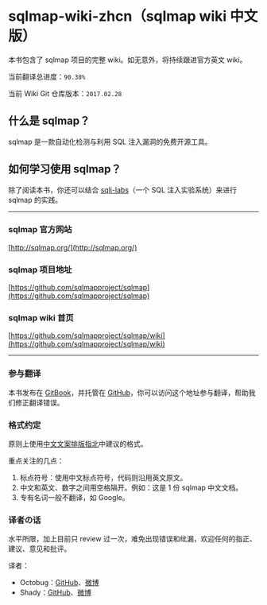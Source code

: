 # sqlmap-wiki-zhcn（sqlmap wiki 中文版）

本书包含了 sqlmap 项目的完整 wiki。如无意外，将持续跟进官方英文 wiki。

当前翻译总进度：`90.38%`

当前 Wiki Git 仓库版本：`2017.02.28`

## 什么是 sqlmap？

sqlmap 是一款自动化检测与利用 SQL 注入漏洞的免费开源工具。

## 如何学习使用 sqlmap？

除了阅读本书，你还可以结合 [sqli-labs](https://github.com/Audi-1/sqli-labs)（一个 SQL 注入实验系统）来进行 sqlmap 的实践。

---

### sqlmap 官方网站

[http://sqlmap.org/](http://sqlmap.org/)

### sqlmap 项目地址

[https://github.com/sqlmapproject/sqlmap](https://github.com/sqlmapproject/sqlmap)

### sqlmap wiki 首页

[https://github.com/sqlmapproject/sqlmap/wiki](https://github.com/sqlmapproject/sqlmap/wiki)

---

### 参与翻译

本书发布在 [GitBook](https://www.gitbook.com/book/octobug/sqlmap-wiki-zhcn/details)，并托管在 [GitHub](https://github.com/OctoBug/sqlmap-wiki-zhcn)，你可以访问这个地址参与翻译，帮助我们修正翻译错误。

### 格式约定

原则上使用[中文文案排版指北](https://github.com/mzlogin/chinese-copywriting-guidelines/blob/Simplified/README.md)中建议的格式。

重点关注的几点：

1. 标点符号：使用中文标点符号，代码则沿用英文原文。
2. 中文和英文、数字之间用空格隔开。例如：这是 1 份 sqlmap 中文文档。
3. 专有名词一般不翻译，如 Google。

### 译者の话

水平所限，加上目前只 review 过一次，难免出现错误和纰漏，欢迎任何的指正、建议、意见和批评。

译者：
- Octobug：[GitHub](https://github.com/Octobug)、[微博](http://weibo.com/qq362499939)
- Shady：[GitHub](https://github.com/Root-shady)、[微博](http://weibo.com/u/2873357002)

